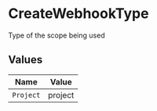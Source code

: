 # CreateWebhookType

Type of the scope being used


## Values

| Name      | Value     |
| --------- | --------- |
| `Project` | project   |